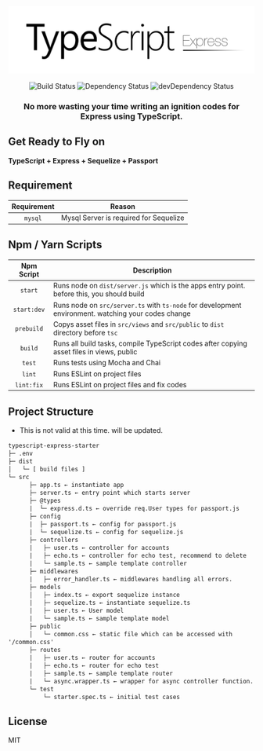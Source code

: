 <p align="center">
  <img src="https://github.com/techbless/typescript-express-starter/blob/master/logo.png?raw=true" alt="logo">
</p>
<p align="center">
  <img src="https://travis-ci.org/techbless/typescript-express-starter.svg?branch=master" alt="Build Status">
  <img src="https://david-dm.org/techbless/typescript-express-starter.svg" alt="Dependency Status">
  <img src="https://david-dm.org/techbless/typescript-express-starter/dev-status.svg" alt="devDependency Status">
</p>
<h3 align="center">No more wasting your time writing an ignition codes for Express using TypeScript.</h3>

## Get Ready to Fly on

**TypeScript + Express + Sequelize + Passport**

## Requirement

| Requirement | Reason                                 |
| :---------: | -------------------------------------- |
|   `mysql`   | Mysql Server is required for Sequelize |

## Npm / Yarn Scripts

| Npm Script  | Description                                                                                         |
| :---------: | --------------------------------------------------------------------------------------------------- |
|   `start`   | Runs node on `dist/server.js` which is the apps entry point. before this, you should build          |
| `start:dev` | Runs node on `src/server.ts` with `ts-node` for development environment. watching your codes change |
| `prebuild`  | Copys asset files in `src/views` and `src/public` to `dist` directory before `tsc`                  |
|   `build`   | Runs all build tasks, compile TypeScript codes after copying asset files in views, public           |
|   `test`    | Runs tests using Mocha and Chai                                                                     |
|   `lint`    | Runs ESLint on project files                                                                        |
| `lint:fix`  | Runs ESLint on project files and fix codes                                                          |

## Project Structure

- This is not valid at this time. will be updated.

```
typescript-express-starter
├─ .env
├─ dist
│   └─ [ build files ]
└─ src
      ├─ app.ts ← instantiate app
      ├─ server.ts ← entry point which starts server
      ├─ @types
      |  └─ express.d.ts ← override req.User types for passport.js
      ├─ config
      |  ├─ passport.ts ← config for passport.js
      |  └─ sequelize.ts ← config for sequelize.js
      ├─ controllers
      |   ├─ user.ts ← controller for accounts
      |   ├─ echo.ts ← controller for echo test, recommend to delete
      |   └─ sample.ts ← sample template controller
      ├─ middlewares
      |   ├─ error_handler.ts ← middlewares handling all errors.
      ├─ models
      │   ├─ index.ts ← export sequelize instance
      |   ├─ sequelize.ts ← instantiate sequelize.ts
      |   ├─ user.ts ← User model
      |   └─ sample.ts ← sample template model
      ├─ public
      │   └─ common.css ← static file which can be accessed with '/common.css'
      ├─ routes
      |   ├─ user.ts ← router for accounts
      |   ├─ echo.ts ← router for echo test
      |   ├─ sample.ts ← sample template router
      |   └─ async.wrapper.ts ← wrapper for async controller function.
      └─ test
          └─ starter.spec.ts ← initial test cases

```

## License

MIT

